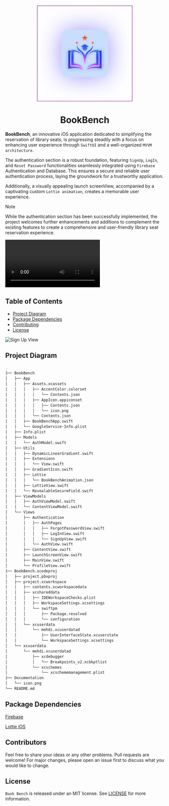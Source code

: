 <p align="center"> <img src="Documentation/icon.png" style="border: 1px solid purple" width="300" height="300"/> </p>
<h1 align="center"> BookBench </h1>

**BookBench**, an innovative iOS application dedicated to simplifying the reservation of library seats, is progressing steadily with a focus on enhancing user experience through `SwiftUI` and a well-organized `MVVM architecture`.

The authentication section is a robust foundation, featuring `SignUp`, `LogIn`, and `Reset Password` functionalities seamlessly integrated using `Firebase` Authentication and Database. 
This ensures a secure and reliable user authentication process, laying the groundwork for a trustworthy application.

Additionally, a visually appealing launch screenView, accompanied by a captivating custom `Lottie animation`, creates a memorable user experience.

> [!NOTE]
> While the authentication section has been successfully implemented, the project welcomes further enhancements and additions to complement the existing features to create a comprehensive and user-friendly library seat reservation experience.

![Demo of Auth View](Documentation/DemoAuthView.mov)

## Table of Contents

- [Project Diagram](#project-diagram)
- [Package Dependencies](#package-dependencies)
- [Contributing](#contributors)
- [License](#license)

![Sign Up View](Documentation/SignUpView.png)

## Project Diagram

```bash
.
├── BookBench
│   ├── App
│   │   ├── Assets.xcassets
│   │   │   ├── AccentColor.colorset
│   │   │   │   └── Contents.json
│   │   │   ├── AppIcon.appiconset
│   │   │   │   ├── Contents.json
│   │   │   │   └── icon.png
│   │   │   └── Contents.json
│   │   ├── BookBenchApp.swift
│   │   └── GoogleService-Info.plist
│   ├── Info.plist
│   ├── Models
│   │   └── AuthModel.swift
│   ├── Utils
│   │   ├── DynamicLinearGradient.swift
│   │   ├── Extensions
│   │   │   └── View.swift
│   │   ├── GradientIcon.swift
│   │   ├── Lottie
│   │   │   └── BookBenchAnimation.json
│   │   ├── LottieView.swift
│   │   └── RevealableSecureField.swift
│   ├── ViewModels
│   │   ├── AuthViewModel.swift
│   │   └── ContentViewModel.swift
│   └── Views
│       ├── Authentication
│       │   ├── AuthPages
│       │   │   ├── ForgotPasswordView.swift
│       │   │   ├── LogInView.swift
│       │   │   └── SignUpView.swift
│       │   └── AuthView.swift
│       ├── ContentView.swift
│       ├── LaunchScreenView.swift
│       ├── MainView.swift
│       └── ProfileView.swift
├── BookBench.xcodeproj
│   ├── project.pbxproj
│   ├── project.xcworkspace
│   │   ├── contents.xcworkspacedata
│   │   ├── xcshareddata
│   │   │   ├── IDEWorkspaceChecks.plist
│   │   │   ├── WorkspaceSettings.xcsettings
│   │   │   └── swiftpm
│   │   │       ├── Package.resolved
│   │   │       └── configuration
│   │   └── xcuserdata
│   │       └── mehdi.xcuserdatad
│   │           ├── UserInterfaceState.xcuserstate
│   │           └── WorkspaceSettings.xcsettings
│   └── xcuserdata
│       └── mehdi.xcuserdatad
│           ├── xcdebugger
│           │   └── Breakpoints_v2.xcbkptlist
│           └── xcschemes
│               └── xcschememanagement.plist
├── Documentation
│   └── icon.png
└── README.md
```
## Package Dependencies

[Firebase](https://github.com/firebase/firebase-ios-sdk) 

[Lottie iOS](https://github.com/airbnb/lottie-ios.git)

## Contributors

Feel free to share your ideas or any other problems. Pull requests are welcome! 
For major changes, please open an issue first to discuss what you would like to change.

## License

`Book Bench` is released under an MIT license. See [LICENSE](LICENSE) for more information.
